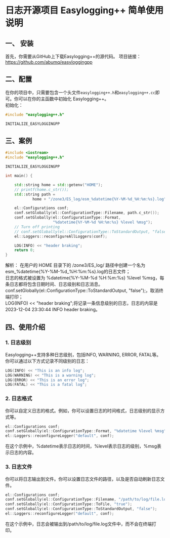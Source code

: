 # 日志开源项目 Easylogging++ 简单使用说明
## 一、 安装
首先，你需要从GitHub上下载Easylogging++的源代码。
项目链接：https://github.com/abumq/easyloggingpp
## 二、配置
在你的项目中，只需要包含一个头文件`easylogging++.h`和`easylogging++.cc`即可。你可以在你的主函数中初始化 Easylogging++。  
初始化：
```cpp
#include "easylogging++.h"

INITIALIZE_EASYLOGGINGPP
```
## 三、案例
```cpp
#include <iostream>
#include "easylogging++.h"

INITIALIZE_EASYLOGGINGPP

int main() {

    std::string home = std::getenv("HOME");
    // printf(home.c_str());
    std::string path =
            home + "/zone3/ES_log/esm_%datetime{%Y-%M-%d_%H:%m:%s}.log";

    el::Configurations conf;
    conf.setGlobally(el::ConfigurationType::Filename, path.c_str());
    conf.setGlobally(el::ConfigurationType::Format,
                     "%datetime{%Y-%M-%d %H:%m:%s} %level %msg");
    // Turn off printing
    // conf.setGlobally(el::ConfigurationType::ToStandardOutput, "false");
    el::Loggers::reconfigureAllLoggers(conf);

    LOG(INFO) << "header braking";
    return 0;
}
```
解析：
在用户的 HOME 目录下的 /zone3/ES_log/ 路径中创建一个名为esm_%datetime{%Y-%M-%d_%H:%m:%s}.log的日志文件；  
日志的格式被设置为 %datetime{%Y-%M-%d %H:%m:%s} %level %msg，每条日志都将包含日期时间、日志级别和日志消息。  
conf.setGlobally(el::ConfigurationType::ToStandardOutput, "false");，取消终端打印；  
LOG(INFO) << "header braking";将记录一条信息级别的日志，日志的内容是 2023-12-04 23:30:44 INFO header braking。
## 四、使用介绍
### 1. 日志级别
Easylogging++支持多种日志级别，包括INFO, WARNING, ERROR, FATAL等。你可以通过以下方式记录不同级别的日志：
```cpp
LOG(INFO) << "This is an info log";
LOG(WARNING) << "This is a warning log";
LOG(ERROR) << "This is an error log";
LOG(FATAL) << "This is a fatal log";
```
### 2. 日志格式
你可以自定义日志的格式。例如，你可以设置日志的时间格式，日志级别的显示方式等。
```cpp
el::Configurations conf;
conf.setGlobally(el::ConfigurationType::Format, "%datetime %level %msg");
el::Loggers::reconfigureLogger("default", conf);
```
在这个示例中，%datetime表示日志的时间，%level表示日志的级别，%msg表示日志的内容。
### 3. 日志文件
你可以将日志输出到文件。你可以设置日志文件的路径，以及是否自动刷新日志文件。
```cpp
el::Configurations conf;
conf.setGlobally(el::ConfigurationType::Filename, "/path/to/log/file.log");
conf.setGlobally(el::ConfigurationType::ToFile, "true");
conf.setGlobally(el::ConfigurationType::ToStandardOutput, "false");
el::Loggers::reconfigureLogger("default", conf);
```
在这个示例中，日志会被输出到/path/to/log/file.log文件中，而不会在终端打印。
